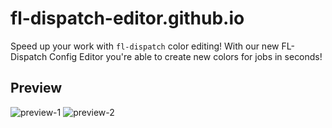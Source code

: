 # fl-dispatch-editor.github.io
Speed up your work with `fl-dispatch` color editing!
With our new FL-Dispatch Config Editor you're able to create new colors for jobs in seconds!

## Preview
![preview-1](https://media.discordapp.net/attachments/1047244801252270080/1246453667306016878/image.png?ex=665c71f0&is=665b2070&hm=9da6f04fb37992d98adb773e052a64f683218ee397539eff7ce2e71e2251b696&=&format=webp&quality=lossless&width=1920&height=681)
![preview-2](https://media.discordapp.net/attachments/1047244801252270080/1246453667075199037/image.png?ex=665c71f0&is=665b2070&hm=1072eb86adb8c7762837b4a910ae1e2f4c13df6d7940f028772999016acfe2b7&=&format=webp&quality=lossless&width=1920&height=688)
